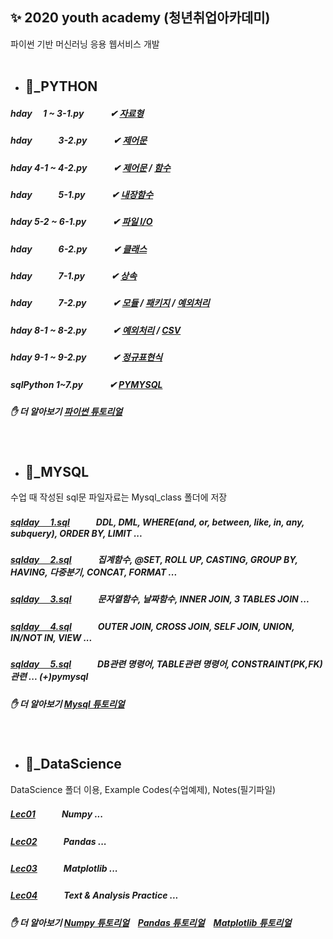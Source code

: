 ## ✨ 2020 youth academy (청년취업아카데미) 
파이썬 기반 머신러닝 응용 웹서비스 개발   
<br>

- ## 🐍_PYTHON
##### hday 　1 ~ 3-1.py　　　✔ [자료형](https://wikidocs.net/12) 
##### hday　　　3-2.py　　　✔ [제어문](https://wikidocs.net/20) 
##### hday 4-1 ~ 4-2.py　　　✔ [제어문](https://wikidocs.net/22) / [함수](https://wikidocs.net/24)
##### hday　　　5-1.py　　　✔ [내장함수](https://wikidocs.net/32)
##### hday 5-2 ~ 6-1.py　　　✔ [파일 I/O](https://wikidocs.net/26)
##### hday　　　6-2.py　　　✔ [클래스](https://wikidocs.net/28)
##### hday　　　7-1.py　　　✔ [상속](https://wikidocs.net/1418)
##### hday　　　7-2.py　　　✔ [모듈](https://wikidocs.net/29) / [패키지](https://wikidocs.net/1418) / [예외처리](https://wikidocs.net/30)
##### hday 8-1 ~ 8-2.py　　　✔ [예외처리](https://wikidocs.net/30) / [CSV](https://docs.python.org/ko/3.7/library/csv.html)
##### hday 9-1 ~ 9-2.py　　　✔ [정규표현식](https://wikidocs.net/1642)
##### sqlPython 1~7.py　　　✔ [PYMYSQL](https://blog.naver.com/hyojoo_97/222155885217)
##### ✋ 더 알아보기 [파이썬 튜토리얼](https://www.pythontutorial.net)
<br>

- ## 🐬_MYSQL  
수업 때 작성된 sql문 파일자료는 Mysql_class 폴더에 저장
##### [sqlday 　1.sql](https://github.com/jin-hyojoo/2020_youth_academy/blob/master/mysql_class/sql_day1.sql)　　　DDL, DML, WHERE(and, or, between, like, in, any, subquery), ORDER BY, LIMIT ...
##### [sqlday 　2.sql](https://github.com/jin-hyojoo/2020_youth_academy/blob/master/mysql_class/sql_day2.sql)　　　집계함수, @SET, ROLL UP, CASTING, GROUP BY, HAVING, 다중분기, CONCAT, FORMAT ...
##### [sqlday 　3.sql](https://github.com/jin-hyojoo/2020_youth_academy/blob/master/mysql_class/sql_day3.sql)　　　문자열함수, 날짜함수, INNER JOIN, 3 TABLES JOIN ...
##### [sqlday 　4.sql](https://github.com/jin-hyojoo/2020_youth_academy/blob/master/mysql_class/sql_day4.sql)　　　OUTER JOIN, CROSS JOIN, SELF JOIN, UNION, IN/NOT IN, VIEW ...
##### [sqlday 　5.sql](https://github.com/jin-hyojoo/2020_youth_academy/blob/master/mysql_class/sql_day5.sql)　　　DB관련 명령어, TABLE관련 명령어, CONSTRAINT(PK,FK)관련 ... (+)pymysql

##### ✋ 더 알아보기 [Mysql 튜토리얼](https://www.mysqltutorial.org/basic-mysql-tutorial.aspx)
<br>
  
 - ## 🔎_DataScience
DataScience 폴더 이용, Example Codes(수업예제), Notes(필기파일)
##### [Lec01](https://github.com/jin-hyojoo/2020_youth_academy/tree/master/DataScience/Example%20Codes/Lec01%20Numpy)　　　Numpy ... 
##### [Lec02](https://github.com/jin-hyojoo/2020_youth_academy/tree/master/DataScience/Example%20Codes/Lec02%20Pandas%20Matplotlib)　　　Pandas ... 
##### [Lec03](https://github.com/jin-hyojoo/2020_youth_academy/tree/master/DataScience/Example%20Codes/Lec03%20Matplotlib)　　　Matplotlib ... 
##### [Lec04](https://github.com/jin-hyojoo/2020_youth_academy/tree/master/DataScience/Example%20Codes/Lec04%20Text%20%26%20Analysis%20Practice)　　　Text & Analysis Practice ... 

##### ✋ 더 알아보기 [Numpy 튜토리얼](https://numpy.org/doc/stable/user/quickstart.html#)　[Pandas 튜토리얼](https://pandas.pydata.org/docs/getting_started/intro_tutorials/)　[Matplotlib 튜토리얼](https://matplotlib.org/3.1.1/tutorials/index.html)